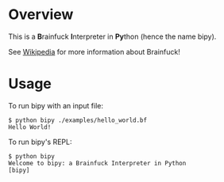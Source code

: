 # Overview

This is a **B**rainfuck **I**nterpreter in **Py**thon (hence the name bipy).

See [Wikipedia](https://en.wikipedia.org/wiki/Brainfuck) for more information
about Brainfuck!

# Usage

To run bipy with an input file:

```
$ python bipy ./examples/hello_world.bf
Hello World!
```

To run bipy's REPL:

```
$ python bipy
Welcome to bipy: a Brainfuck Interpreter in Python
[bipy] 
```
